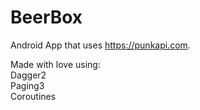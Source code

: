 # BeerBox

Android App that uses https://punkapi.com.

Made with love using:<br/>
Dagger2<br/>
Paging3<br/>
Coroutines
